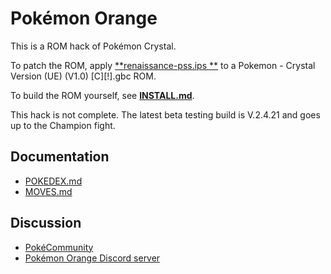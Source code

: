 # Pokémon Orange

This is a ROM hack of Pokémon Crystal.

To patch the ROM, apply [**renaissance-pss.ips **](patches/renaissance-pss.ips ) to a Pokemon - Crystal Version (UE) (V1.0) [C][!].gbc ROM.

To build the ROM yourself, see [**INSTALL.md**](INSTALL.md).

This hack is not complete. The latest beta testing build is V.2.4.21 and goes up to the Champion fight.

## Documentation

* [POKEDEX.md](POKEDEX.md)
* [MOVES.md](MOVES.md)

## Discussion

* [PokéCommunity](https://www.pokecommunity.com/showthread.php?t=387653)
* [Pokémon Orange Discord server](https://discord.gg/cdrH3qBJnn)
